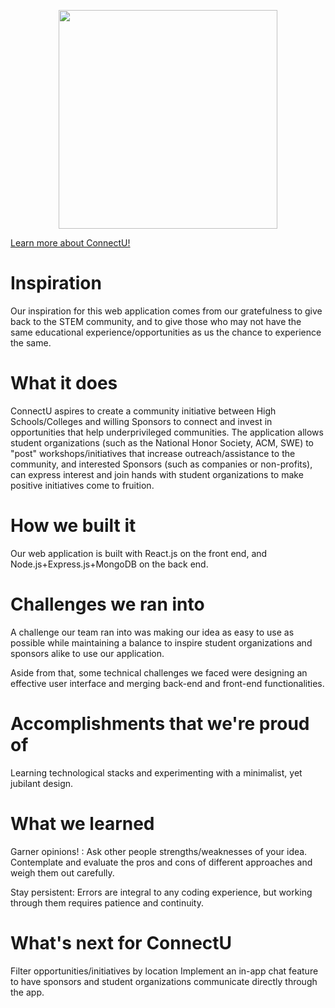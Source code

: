 <p align="center">
 <img src="https://github.com/vaishunall/hackutd/blob/main/AnimatedLogoConnectU.gif" width="350">
 </p>
  
[Learn more about ConnectU!](https://docs.google.com/presentation/d/1dnVkeHY9S6V0jTlsrWAKJYyWWqS-yi-ODcOICLYQ0ZU/edit?usp=sharing)

# Inspiration

Our inspiration for this web application comes from our gratefulness to give back to the STEM community, and to give those who may not have the same educational experience/opportunities as us the chance to experience the same.

# What it does

ConnectU aspires to create a community initiative between High Schools/Colleges and willing Sponsors to connect and invest in opportunities that help underprivileged communities. The application allows student organizations (such as the National Honor Society, ACM, SWE) to "post" workshops/initiatives that increase outreach/assistance to the community, and interested Sponsors (such as companies or non-profits), can express interest and join hands with student organizations to make positive initiatives come to fruition.

# How we built it

Our web application is built with React.js on the front end, and Node.js+Express.js+MongoDB on the back end.

# Challenges we ran into

A challenge our team ran into was making our idea as easy to use as possible while maintaining a balance to inspire student organizations and sponsors alike to use our application.

Aside from that, some technical challenges we faced were designing an effective user interface and merging back-end and front-end functionalities.

# Accomplishments that we're proud of

Learning technological stacks and experimenting with a minimalist, yet jubilant design.

# What we learned

Garner opinions! : Ask other people strengths/weaknesses of your idea. Contemplate and evaluate the pros and cons of different approaches and weigh them out carefully.

Stay persistent: Errors are integral to any coding experience, but working through them requires patience and continuity.

# What's next for ConnectU
Filter opportunities/initiatives by location
Implement an in-app chat feature to have sponsors and student organizations communicate directly through the app.
